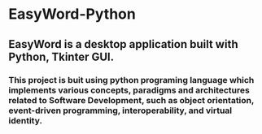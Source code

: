 # EasyWord-Python
## EasyWord is a desktop application built with Python, Tkinter GUI.

### This project is buit using python programing language which implements various concepts, paradigms and architectures related to Software Development, such as object orientation, event-driven programming, interoperability, and virtual identity.
